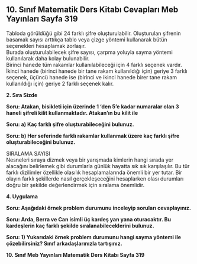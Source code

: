 ## 10. Sınıf Matematik Ders Kitabı Cevapları Meb Yayınları Sayfa 319

Tabloda görüldüğü gibi 24 farklı şifre oluşturulabilir. Oluşturulan şifrenin basamak sayısı arttıkça tablo veya çizge yöntemi kullanarak bütün seçenekleri hesaplamak zorlaşır.  
 Burada oluşturulabilecek şifre sayısı, çarpma yoluyla sayma yöntemi kullanılarak daha kolay bulunabilir.  
 Birinci hanede tüm rakamlar kullanılabileceği için 4 farklı seçenek vardır. İkinci hanede (birinci hanede bir tane rakam kullanıldığı için) geriye 3 farklı seçenek, üçüncü hanede ise (birinci ve ikinci hanede birer tane rakam kullanıldığı için) geriye 2 farklı seçenek kalır.

**2. Sıra Sizde**

**Soru: Atakan, bisikleti için üzerinde 1 ‘den 5’e kadar numaralar olan 3 haneli şifreli kilit kullanmaktadır. Atakan’ın bu kilit ile**

**Soru: a) Kaç farklı şifre oluşturabileceğini bulunuz.**

**Soru: b) Her seferinde farklı rakamlar kullanmak üzere kaç farklı şifre oluşturabileceğini bulunuz.**

SIRALAMA SAYISI  
 Nesneleri sıraya dizmek veya bir yarışmada kimlerin hangi sırada yer alacağını belirlemek gibi durumlarla günlük hayatta sık sık karşılaşılır. Bu tür farklı dizilimler özellikle olasılık hesaplamalarında önemli bir yer tutar. Bir olayın farklı şekillerde nasıl gerçekleşeceğini hesaplarken olası durumları doğru bir şekilde değerlendirmek için sıralama önemlidir.

**4. Uygulama**

**Soru: Aşağıdaki örnek problem durumunu inceleyip soruları cevaplayınız.**

**Soru: Arda, Berra ve Can isimli üç kardeş yan yana oturacaktır. Bu kardeşlerin kaç farklı şekilde sıralanabileceklerini bulunuz.**

**Soru: 1) Yukarıdaki örnek problem durumunu hangi sayma yöntemi ile çözebilirsiniz? Sınıf arkadaşlarınızla tartışınız.**

**10. Sınıf Meb Yayınları Matematik Ders Kitabı Sayfa 319**
